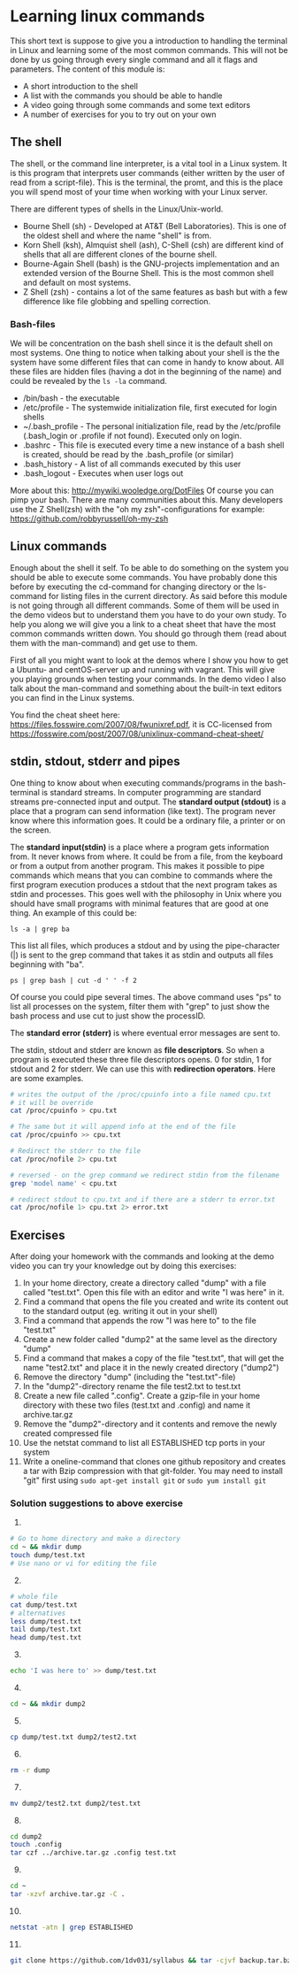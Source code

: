 # Learning linux commands
This short text is suppose to give you a introduction to handling the terminal in Linux and learning some of the most common commands. This will not be done by us going through every single command and all it flags and parameters. The content of this module is:

- A short introduction to the shell
- A list with the commands you should be able to handle
- A video going through some commands and some text editors
- A number of exercises for you to try out on your own


## The shell
The shell, or the command line interpreter, is a vital tool in a Linux system. It is this program that interprets user commands (either written by the user of read from a script-file). This is the terminal, the promt, and this is the place you will spend most of your time when working with your Linux server.

There are different types of shells in the Linux/Unix-world.

- Bourne Shell (sh) - Developed at AT&T (Bell Laboratories). This is one of the oldest shell and where the name "shell" is from.
- Korn Shell (ksh), Almquist shell (ash), C-Shell (csh) are different kind of shells that all are different clones of the bourne shell.
- Bourne-Again Shell (bash) is the GNU-projects implementation and an extended version of the Bourne Shell. This is the most common shell and default on most systems.
- Z Shell (zsh) - contains a lot of the same features as bash but with a few difference like file globbing and spelling correction.

### Bash-files
We will be concentration on the bash shell since it is the default shell on most systems. One thing to notice when talking about your shell is the the system have some different files that can come in handy to know about. All these files are hidden files (having a dot in the beginning of the name) and could be revealed by the `ls -la` command.

- /bin/bash - the executable
- /etc/profile - The systemwide initialization file, first executed for login shells
- ~/.bash_profile - The personal initialization file, read by the /etc/profile (.bash_login or .profile if not found). Executed only on login.
- .bashrc - This file is executed every time a new instance of a bash shell is created, should be read by the .bash_profile (or similar)
- .bash_history - A list of all commands executed by this user
- .bash_logout - Executes when user logs out

More about this: http://mywiki.wooledge.org/DotFiles
Of course you can pimp your bash. There are many communities about this. Many developers use the Z Shell(zsh) with the "oh my zsh"-configurations for example: https://github.com/robbyrussell/oh-my-zsh

## Linux commands
Enough about the shell it self. To be able to do something on the system you should be able to execute some commands. You have probably done this before by executing the cd-command for changing directory or the ls-command for listing files in the current directory. As said before this module is not going through all different commands. Some of them will be used in the demo videos but to understand them you have to do your own study. To help you along we will give you a link to a cheat sheet that have the most common commands written down. You should go through them (read about them with the man-command) and get use to them.

First of all you might want to look at the demos where I show you how to get a Ubuntu- and centOS-server up and running with vagrant. This will give you playing grounds when testing your commands. In the demo video I also talk about the man-command and something about the built-in text editors you can find in the Linux systems.

You find the cheat sheet here: https://files.fosswire.com/2007/08/fwunixref.pdf, it is CC-licensed from https://fosswire.com/post/2007/08/unixlinux-command-cheat-sheet/

## stdin, stdout, stderr and pipes
One thing to know about when executing commands/programs in the bash-terminal is standard streams. In computer programming are standard streams pre-connected input and output. The **standard output (stdout)** is a place that a program can send information (like text). The program never know where this information goes. It could be a ordinary file, a printer or on the screen.

The **standard input(stdin)** is a place where a program gets information from. It never knows from where. It could be from a file, from the keyboard or from a output from another program. This makes it possible to pipe commands which means that you can combine to commands where the first program execution produces a stdout that the next program takes as stdin and processes. This goes well with the philosophy in Unix where you should have small programs with minimal features that are good at one thing. An example of this could be:

`ls -a | grep ba`

This list all files, which produces a stdout and by using the pipe-character (|) is sent to the grep command that takes it as stdin and outputs all files beginning with "ba".

`ps | grep bash | cut -d ' ' -f 2`

Of course you could pipe several times. The above command uses "ps" to list all processes on the system, filter them with "grep" to just show the bash process and use cut to just show the processID.

The **standard error (stderr)** is where eventual error messages are sent to.

The stdin, stdout and stderr are known as **file descriptors**. So when a program is executed these three file descriptors opens. 0 for stdin, 1 for stdout and 2 for stderr. We can use this with **redirection operators**. Here are some examples.

```bash
# writes the output of the /proc/cpuinfo into a file named cpu.txt
# it will be override
cat /proc/cpuinfo > cpu.txt

# The same but it will append info at the end of the file
cat /proc/cpuinfo >> cpu.txt

# Redirect the stderr to the file
cat /proc/nofile 2> cpu.txt

# reversed - on the grep command we redirect stdin from the filename
grep 'model name' < cpu.txt

# redirect stdout to cpu.txt and if there are a stderr to error.txt
cat /proc/nofile 1> cpu.txt 2> error.txt
```

## Exercises
After doing your homework with the commands and looking at the demo video you can try your knowledge out by doing this exercises:

1. In your home directory, create a directory called "dump" with a file called "test.txt". Open this file with an editor and write "I was here" in it.
2. Find a command that opens the file you created and write its content out to the standard output (eg. writing it out in your shell)
3. Find a command that appends the row "I was here to" to the file "test.txt"
4. Create a new folder called "dump2" at the same level as the directory "dump"
5. Find a command that makes a copy of the file "test.txt", that will get the name "test2.txt" and place it in the newly created directory ("dump2")
6. Remove the directory "dump" (including the "test.txt"-file)
7. In the "dump2"-directory rename the file test2.txt to test.txt
8. Create a new file called ".config". Create a gzip-file in your home directory with these two files (test.txt and .config) and name it archive.tar.gz
9. Remove the "dump2"-directory and it contents and remove the newly created compressed file
10. Use the netstat command to list all ESTABLISHED tcp ports in your system
11. Write a oneline-command that clones one github repository and creates a tar with Bzip compression with that git-folder. You may need to install "git" first using `sudo apt-get install git` or `sudo yum install git`

### Solution suggestions to above exercise
1.
```bash
# Go to home directory and make a directory
cd ~ && mkdir dump
touch dump/test.txt
# Use nano or vi for editing the file
```
2.
```bash
# whole file
cat dump/test.txt
# alternatives
less dump/test.txt
tail dump/test.txt
head dump/test.txt
```
3.
```bash
echo 'I was here to' >> dump/test.txt
```
4.
```bash
cd ~ && mkdir dump2
```
5.
```bash
cp dump/test.txt dump2/test2.txt
```
6.
```bash
rm -r dump
```
7.
```bash
mv dump2/test2.txt dump2/test.txt
```
8.
```bash
cd dump2
touch .config
tar czf ../archive.tar.gz .config test.txt
```
9.
```bash
cd ~
tar -xzvf archive.tar.gz -C .
```
10.
```bash
netstat -atn | grep ESTABLISHED
```
11.
```bash
git clone https://github.com/1dv031/syllabus && tar -cjvf backup.tar.bz2 syllabus -C .
```
